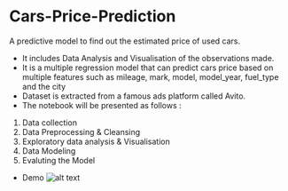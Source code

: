 # Cars-Price-Prediction
A predictive model to find out the estimated price of used cars.
- It includes Data Analysis and Visualisation of the observations made.
- It is a multiple regression model that can predict cars price based on multiple features such as mileage, mark, model, model_year, fuel_type and the city
- Dataset is extracted from a famous ads platform called Avito.
- The notebook will be presented as follows :
1. Data collection
2. Data Preprocessing & Cleansing
3. Exploratory data analysis & Visualisation
4. Data Modeling
5. Evaluting the Model

- Demo
![alt text](https://user-images.githubusercontent.com/26934447/57191650-92554880-6f45-11e9-8266-d8ae4a3e98f6.gif)

